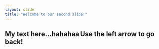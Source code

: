 ```yaml
---
layout: slide
title: "Welcome to our second slide!"
---
```

My text here...hahahaa
Use the left arrow to go back!
---
